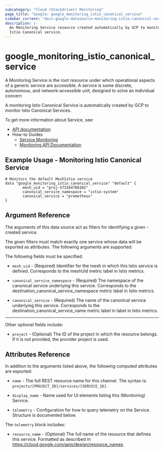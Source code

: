 ```yaml
---
subcategory: "Cloud (Stackdriver) Monitoring"
page_title: "Google: google_monitoring_istio_canonical_service"
sidebar_current: "docs-google-datasource-monitoring-istio-canonical-service"
description: |-
  An Monitoring Service resource created automatically by GCP to monitor an
  Istio Canonical service.
---
```


# google\_monitoring\_istio\_canonical\_service

A Monitoring Service is the root resource under which operational aspects of a
generic service are accessible. A service is some discrete, autonomous, and
network-accessible unit, designed to solve an individual concern

A monitoring Istio Canonical Service is automatically created by GCP to monitor
Istio Canonical Services.


To get more information about Service, see:

* [API documentation](https://cloud.google.com/monitoring/api/ref_v3/rest/v3/services)
* How-to Guides
    * [Service Monitoring](https://cloud.google.com/monitoring/service-monitoring)
    * [Monitoring API Documentation](https://cloud.google.com/monitoring/api/v3/)

## Example Usage - Monitoring Istio Canonical Service


```hcl
# Monitors the default MeshIstio service
data "google_monitoring_istio_canonical_service" "default" {
        mesh_uid = "proj-573164786102"
        canonical_service_namespace = "istio-system" 
        canonical_service = "prometheus"
}
```

## Argument Reference

The arguments of this data source act as filters for identifying a given -created service.

The given filters must match exactly one service whose data will be exported as attributes. The following arguments are supported:

The following fields must be specified:

* `mesh_uid` - (Required) Identifier for the mesh in which this Istio service is defined.
  Corresponds to the meshUid metric label in Istio metrics.

* `canonical_service_namespace` - (Required) The namespace of the canonical service underlying this service.
  Corresponds to the destination_canonical_service_namespace metric label in Istio metrics.

* `canonical_service` - (Required) The name of the canonical service underlying this service.
  Corresponds to the destination_canonical_service_name metric label in label in Istio metrics.
  
- - -

Other optional fields include:

* `project` - (Optional) The ID of the project in which the resource belongs.
    If it is not provided, the provider project is used.

## Attributes Reference

In addition to the arguments listed above, the following computed attributes are exported:

* `name` -
  The full REST resource name for this channel. The syntax is:
  `projects/[PROJECT_ID]/services/[SERVICE_ID]`.

* `display_name` -
  Name used for UI elements listing this (Monitoring) Service.

* `telemetry` -
  Configuration for how to query telemetry on the Service. Structure is documented below.

The `telemetry` block includes:

* `resource_name` -
  (Optional)
  The full name of the resource that defines this service.
  Formatted as described in
  https://cloud.google.com/apis/design/resource_names.
